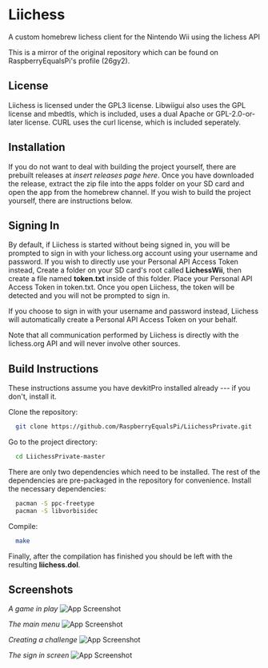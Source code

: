 
# Liichess

A custom homebrew lichess client for the Nintendo Wii using the lichess API

This is a mirror of the original repository which can be found on RaspberryEqualsPi's profile (26gy2).


## License

Liichess is licensed under the GPL3 license. Libwiigui also uses the GPL license and mbedtls, which is included, uses a dual Apache or GPL-2.0-or-later license. CURL uses the curl license, which is included seperately.

## Installation

If you do not want to deal with building the project yourself, there are prebuilt releases at _insert releases page here_. Once you have downloaded the release, extract the zip file into the apps folder on your SD card and open the app from the homebrew channel. If you wish to build the project yourself, there are instructions below.
    
## Signing In

By default, if Liichess is started without being signed in, you will be prompted to sign in with your lichess.org account using your username and password. If you wish to directly use your Personal API Access Token instead, Create a folder on your SD card's root called **LichessWii**, then create a file named **token.txt** inside of this folder. Place your Personal API Access Token in token.txt. Once you open Liichess, the token will be detected and you will not be prompted to sign in.

If you choose to sign in with your username and password instead, Liichess will automatically create a Personal API Access Token on your behalf.

Note that all communication performed by Liichess is directly with the lichess.org API and will never involve other sources.

## Build Instructions

These instructions assume you have devkitPro installed already --- if you don't, install it.

Clone the repository:

```bash
  git clone https://github.com/RaspberryEqualsPi/LiichessPrivate.git
```

Go to the project directory:

```bash
  cd LiichessPrivate-master
```

There are only two dependencies which need to be installed. The rest of the dependencies are pre-packaged in the repository for convenience. Install the necessary dependencies:

```bash
  pacman -S ppc-freetype
  pacman -S libvorbisidec
```

Compile:

```bash
  make
```

Finally, after the compilation has finished you should be left with the resulting **liichess.dol**.


## Screenshots

*A game in play*
![App Screenshot](https://i.imgur.com/9eSAisb.png)

*The main menu*
![App Screenshot](https://i.imgur.com/MQMY47D.png)

*Creating a challenge*
![App Screenshot](https://i.imgur.com/4hfPP9O.png)

*The sign in screen*
![App Screenshot](https://i.imgur.com/VMXNI6h.png)


